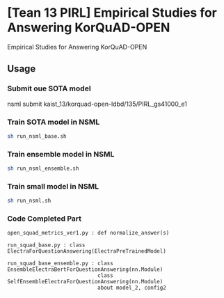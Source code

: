 # [Tean 13 PIRL] Empirical Studies for Answering KorQuAD-OPEN
Empirical Studies for Answering KorQuAD-OPEN

## Usage

### Submit oue SOTA model
nsml submit kaist_13/korquad-open-ldbd/135/PIRL_gs41000_e1

### Train SOTA model in NSML
```bash
sh run_nsml_base.sh
```

### Train ensemble model in NSML
```bash
sh run_nsml_ensemble.sh
```

### Train small model in NSML
```bash
sh run_nsml.sh
```

### Code Completed Part
```
open_squad_metrics_ver1.py : def normalize_answer(s)

run_squad_base.py : class ElectraForQuestionAnswering(ElectraPreTrainedModel)

run_squad_base_ensemble.py : class EnsembleElectraBertForQuestionAnswering(nn.Module)
                             class SelfEnsembleElectraForQuestionAnswering(nn.Module)
                             about model_2, config2
